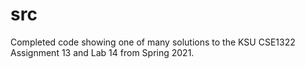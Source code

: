 # src
Completed code showing one of many solutions to the KSU CSE1322 Assignment 13 and Lab 14 from Spring 2021.
